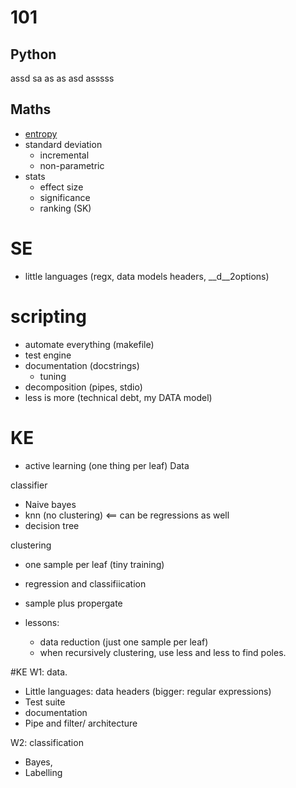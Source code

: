 # 101

## Python

assd sa as as asd asssss

## Maths

- [entropy](entropy.md)
- standard deviation
  - incremental
  - non-parametric
- stats
  - effect size
  - significance
  - ranking (SK)

# SE
- little languages (regx, data models headers, __d__2options)

# scripting

- automate everything (makefile)
- test engine
- documentation (docstrings)
  - tuning
- decomposition (pipes, stdio)
- less is more (technical debt, my DATA model)

# KE

- active learning (one thing per leaf)
Data

classifier
- Naive bayes
- knn (no clustering) <== can be regressions as well
- decision tree

clustering
- one sample per leaf (tiny training)
- regression and classifiication
- sample plus propergate

- lessons:
  - data reduction (just one sample per leaf)
  - when recursively clustering, use less and less to find poles.

#KE
W1: data.
  -   Little languages: data headers (bigger: regular expressions)
- Test suite
- documentation
- Pipe and filter/ architecture

W2: classification
- Bayes, 
- Labelling